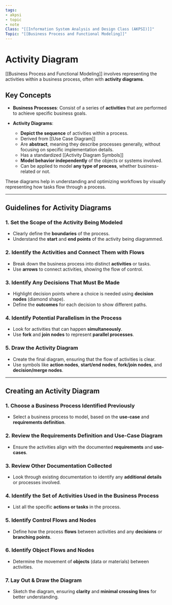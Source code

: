 ```yaml
---
tags:
- akpsi
- topic
- note
Class: "[[Information System Analysis and Design Class (AKPSI)]]"
Topic: "[[Business Process and Functional Modeling]]"
---
```


# Activity Diagram

[[Business Process and Functional Modeling]] involves representing the activities within a business process, often with **activity diagrams**.

## Key Concepts

- **Business Processes**: Consist of a series of **activities** that are performed to achieve specific business goals.
    
- **Activity Diagrams**:
    - **Depict the sequence** of activities within a process.
    - Derived from [[Use Case Diagram]]
    - Are **abstract**, meaning they describe processes generally, without focusing on specific implementation details.
    - Has a standardized [[Activity Diagram Symbols]]
    - **Model behavior independently** of the objects or systems involved.
    - Can be applied to model **any type of process**, whether business-related or not.

These diagrams help in understanding and optimizing workflows by visually representing how tasks flow through a process.

---

## Guidelines for Activity Diagrams

### 1. Set the Scope of the Activity Being Modeled
- Clearly define the **boundaries** of the process.
- Understand the **start** and **end points** of the activity being diagrammed.

### 2. Identify the Activities and Connect Them with Flows
- Break down the business process into distinct **activities** or tasks.
- Use **arrows** to connect activities, showing the flow of control.

### 3. Identify Any Decisions That Must Be Made
- Highlight decision points where a choice is needed using **decision nodes** (diamond shape).
- Define the **outcomes** for each decision to show different paths.

### 4. Identify Potential Parallelism in the Process
- Look for activities that can happen **simultaneously**.
- Use **fork** and **join nodes** to represent **parallel processes**.

### 5. Draw the Activity Diagram
- Create the final diagram, ensuring that the flow of activities is clear.
- Use symbols like **action nodes**, **start/end nodes**, **fork/join nodes**, and **decision/merge nodes**.

---

## Creating an Activity Diagram

### 1. Choose a Business Process Identified Previously
- Select a business process to model, based on the **use-case** and **requirements definition**.

### 2. Review the Requirements Definition and Use-Case Diagram
- Ensure the activities align with the documented **requirements** and **use-cases**.

### 3. Review Other Documentation Collected
- Look through existing documentation to identify any **additional details** or processes involved.

### 4. Identify the Set of Activities Used in the Business Process
- List all the specific **actions or tasks** in the process.

### 5. Identify Control Flows and Nodes
- Define how the process **flows** between activities and any **decisions** or **branching points**.

### 6. Identify Object Flows and Nodes
- Determine the movement of **objects** (data or materials) between activities.

### 7. Lay Out & Draw the Diagram
- Sketch the diagram, ensuring **clarity** and **minimal crossing lines** for better understanding.